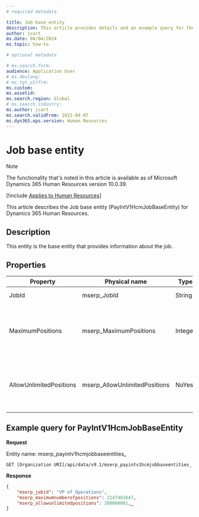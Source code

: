 ```yaml
---
# required metadata

title: Job base entity
description: This article provides details and an example query for the Job base entity in Microsoft Dynamics 365 Human Resources.
author: jcart
ms.date: 04/04/2024
ms.topic: how-to

# optional metadata

# ms.search.form: 
audience: Application User
# ms.devlang: 
# ms.tgt_pltfrm: 
ms.custom: 
ms.assetid: 
ms.search.region: Global
# ms.search.industry: 
ms.author: jcart
ms.search.validFrom: 2021-04-07
ms.dyn365.ops.version: Human Resources
---
```


# Job base entity

> [!NOTE]
> The functionality that's noted in this article is available as of Microsoft Dynamics 365 Human Resources version 10.0.39.

[!include [Applies to Human Resources](../includes/applies-to-hr.md)]

This article describes the Job base entity (PayIntV1HcmJobBaseEntity) for Dynamics 365 Human Resources.

## Description

This entity is the base entity that provides information about the job.

## Properties

| Property | Physical name | Type | Use | Description |
|---|---|---|---|---|
| JobId | mserp\_JobId | String | Read-only | The ID of the job. |
| MaximumPositions | mserp\_MaximumPositions | Integer | Read-only | The maximum number of positions that are allowed for the job. |
| AllowUnlimitedPositions | mserp\_AllowUnlimitedPositions | NoYes | Read-only | A value that indicates whether unlimited positions are allowed for the job. |

## Example query for PayIntV1HcmJobBaseEntity

**Request**

Entity name: mserp\_payintv1hcmjobbaseentities\_

```http 
GET [Organization URI]/api/data/v9.1/mserp_payintv1hcmjobbaseentities_
```

**Response**

```json
{
    "mserp_jobid": "VP of Operations",
    "mserp_maximumnumberofpositions": 2147483647,
    "mserp_allowunlimitedpositions": 200000001,_
}
```
